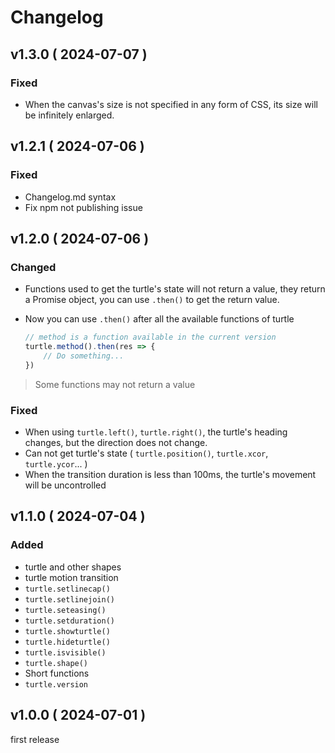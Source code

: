 # Changelog

## v1.3.0 ( 2024-07-07 )

### Fixed
- When the canvas's size is not specified in any form of CSS, its size will be infinitely enlarged.

## v1.2.1 ( 2024-07-06 )

### Fixed
- Changelog.md syntax
- Fix npm not publishing issue

## v1.2.0 ( 2024-07-06 )

### Changed
- Functions used to get the turtle's state will not return a value, they return a Promise object, you can use `.then()` to get the return value.
- Now you can use `.then()` after all the available functions of turtle

    ```js
    // method is a function available in the current version
    turtle.method().then(res => {
        // Do something...
    })
    ```
> Some functions may not return a value

### Fixed
- When using `turtle.left()`, `turtle.right()`, the turtle's heading changes, but the direction does not change.
- Can not get turtle's state ( `turtle.position()`, `turtle.xcor`, `turtle.ycor`... )
- When the transition duration is less than 100ms, the turtle's movement will be uncontrolled

## v1.1.0 ( 2024-07-04 )

### Added 
- turtle and other shapes
- turtle motion transition
- `turtle.setlinecap()`
- `turtle.setlinejoin()`
- `turtle.seteasing()`
- `turtle.setduration()`
- `turtle.showturtle()`
- `turtle.hideturtle()`
- `turtle.isvisible()`
- `turtle.shape()`
- Short functions
- `turtle.version`

## v1.0.0 ( 2024-07-01 )
first release
